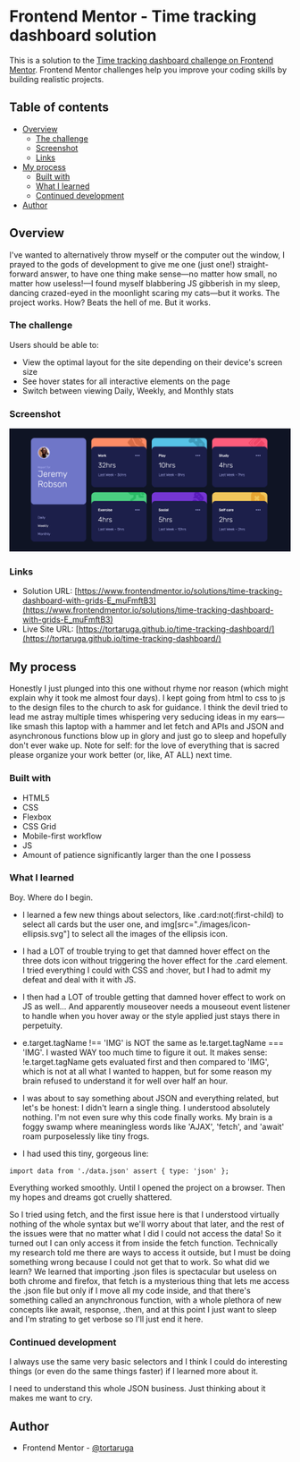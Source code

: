 # Frontend Mentor - Time tracking dashboard solution

This is a solution to the [Time tracking dashboard challenge on Frontend Mentor](https://www.frontendmentor.io/challenges/time-tracking-dashboard-UIQ7167Jw). Frontend Mentor challenges help you improve your coding skills by building realistic projects. 

## Table of contents

- [Overview](#overview)
  - [The challenge](#the-challenge)
  - [Screenshot](#screenshot)
  - [Links](#links)
- [My process](#my-process)
  - [Built with](#built-with)
  - [What I learned](#what-i-learned)
  - [Continued development](#continued-development)
- [Author](#author)

## Overview

I've wanted to alternatively throw myself or the computer out the window, I prayed to the gods of development to give me one (just one!) straight-forward answer, to have one thing make sense—no matter how small, no matter how useless!—I found myself blabbering JS gibberish in my sleep, dancing crazed-eyed in the moonlight scaring my cats—but it works. The project works. How? Beats the hell of me. But it works.

### The challenge

Users should be able to:

- View the optimal layout for the site depending on their device's screen size
- See hover states for all interactive elements on the page
- Switch between viewing Daily, Weekly, and Monthly stats

### Screenshot

![](./images/Screenshot%202024-06-20%20at%2015-14-56%20Frontend%20Mentor%20Time%20tracking%20dashboard.png)


### Links

- Solution URL: [https://www.frontendmentor.io/solutions/time-tracking-dashboard-with-grids-E_muFmftB3](https://www.frontendmentor.io/solutions/time-tracking-dashboard-with-grids-E_muFmftB3)
- Live Site URL: [https://tortaruga.github.io/time-tracking-dashboard/](https://tortaruga.github.io/time-tracking-dashboard/)

## My process

Honestly I just plunged into this one without rhyme nor reason (which might explain why it took me almost four days). I kept going from html to css to js to the design files to the church to ask for guidance. I think the devil tried to lead me astray multiple times whispering very seducing ideas in my ears—like smash this laptop with a hammer and let fetch and APIs and JSON and asynchronous functions blow up in glory and just go to sleep and hopefully don't ever wake up.
Note for self: for the love of everything that is sacred please organize your work better (or, like, AT ALL) next time. 

### Built with

- HTML5 
- CSS 
- Flexbox
- CSS Grid
- Mobile-first workflow
- JS 
- Amount of patience significantly larger than the one I possess

### What I learned

Boy. Where do I begin.

- I learned a few new things about selectors, like .card:not(:first-child) to select all cards but the user one, and img[src="./images/icon-ellipsis.svg"] to select all the images of the ellipsis icon.

- I had a LOT of trouble trying to get that damned hover effect on the three dots icon without triggering the hover effect for the .card element. I tried everything I could with CSS and :hover, but I had to admit my defeat and deal with it with JS. 

- I then had a LOT of trouble getting that damned hover effect to work on JS as well... And apparently mouseover needs a mouseout event listener to handle when you hover away or the style applied just stays there in perpetuity. 

- e.target.tagName !== 'IMG' is NOT the same as !e.target.tagName === 'IMG'. I wasted WAY too much time to figure it out. It makes sense: !e.target.tagName gets evaluated first and then compared to 'IMG', which is not at all what I wanted to happen, but for some reason my brain refused to understand it for well over half an hour.

- I was about to say something about JSON and everything related, but let's be honest: I didn't learn a single thing. I understood absolutely nothing. I'm not even sure why this code finally works. My brain is a foggy swamp where meaningless words like 'AJAX', 'fetch', and 'await'  roam purposelessly like tiny frogs.

- I had used this tiny, gorgeous line:
```
import data from './data.json' assert { type: 'json' };
```

Everything worked smoothly. Until I opened the project on a browser. Then my hopes and dreams got cruelly shattered. 

So I tried using fetch, and the first issue here is that I understood virtually nothing of the whole syntax but we'll worry about that later, and the rest of the issues were that no matter what I did I could not access the data! So it turned out I can only access it from inside the fetch function. Technically my research told me there are ways to access it outside, but I must be doing something wrong because I could not get that to work. 
So what did we learn? We learned that importing .json files is spectacular but useless on both chrome and firefox, that fetch is a mysterious thing that lets me access the .json file but only if I move all my code inside, and that there's something called an anynchronous function, with a whole plethora of new concepts like await, response, .then, and at this point I just want to sleep and I'm strating to get verbose so I'll just end it here.

### Continued development

 I always use the same very basic selectors and I think I could do interesting things (or even do the same things faster) if I learned more about it.

 I need to understand this whole JSON business. Just thinking about it makes me want to cry. 

## Author

- Frontend Mentor - [@tortaruga](https://www.frontendmentor.io/profile/tortaruga)
